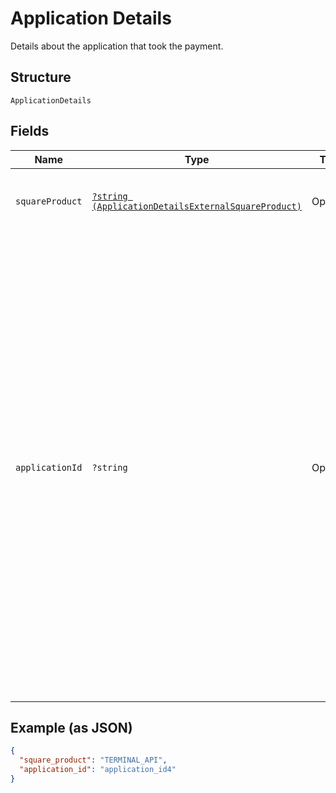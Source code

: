 
# Application Details

Details about the application that took the payment.

## Structure

`ApplicationDetails`

## Fields

| Name | Type | Tags | Description | Getter | Setter |
|  --- | --- | --- | --- | --- | --- |
| `squareProduct` | [`?string (ApplicationDetailsExternalSquareProduct)`](../../doc/models/application-details-external-square-product.md) | Optional | A list of products to return to external callers. | getSquareProduct(): ?string | setSquareProduct(?string squareProduct): void |
| `applicationId` | `?string` | Optional | The Square ID assigned to the application used to take the payment.<br>Application developers can use this information to identify payments that<br>their application processed.<br>For example, if a developer uses a custom application to process payments,<br>this field contains the application ID from the Developer Dashboard.<br>If a seller uses a [Square App Marketplace](https://developer.squareup.com/docs/app-marketplace)<br>application to process payments, the field contains the corresponding application ID. | getApplicationId(): ?string | setApplicationId(?string applicationId): void |

## Example (as JSON)

```json
{
  "square_product": "TERMINAL_API",
  "application_id": "application_id4"
}
```

